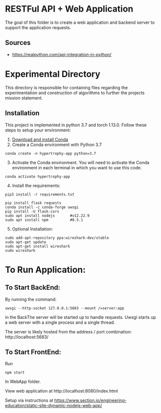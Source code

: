 # RESTFul API + Web Application

The goal of this folder is to create a web application and backend server to support the application requests.


## Sources
 - https://realpython.com/api-integration-in-python/

# Experimental Directory

This directory is responsible for containing files regarding the experimentation and construction of algorithms to further the projects mission statement.

## Installation

This project is implemented in python 3.7 and torch 1.13.0. Follow these steps to setup your environment:

1. [Download and install Conda](https://conda.io/projects/conda/en/latest/user-guide/install/index.html "Download and install Conda")
2. Create a Conda environment with Python 3.7
```
conda create -n hypertrophy-app python=3.7
```
3. Activate the Conda environment. You will need to activate the Conda environment in each terminal in which you want to use this code.
```
conda activate hypertrophy-app
```
4. Install the requirements:
```
pip3 install -r requirements.txt
```
<!-- 5. Install ipykernel for running ipynb files
```
conda install -n hypertrophy-app ipykernel --update-deps --force-reinstall
``` -->

```
pip install flask requests
conda install -c conda-forge uwsgi
pip install -U flask-cors
sudo apt install nodejs       #v12.22.9
sudo apt install npm          #8.5.1
```

5. Optional Installation:
```
sudo add-apt-repository ppa:wireshark-dev/stable
sudo apt-get update
sudo apt-get install wireshark
sudo wireshark
```

# To Run Application:

## To Start BackEnd:

By running the command:
```
uwsgi --http-socket 127.0.0.1:5683 --mount /=server:app
```
in the BackThe server will be started up to handle requests. Uwsgi starts up a web server with a single process and a single thread.

The server is likely hosted from the address / port combination: http://localhost:5683/

## To Start FrontEnd:

Run
```
npm start
```
In WebApp folder.

View web application at http://localhost:8080/index.html

Setup via instructions at https://www.section.io/engineering-education/static-site-dynamic-nodejs-web-app/ 